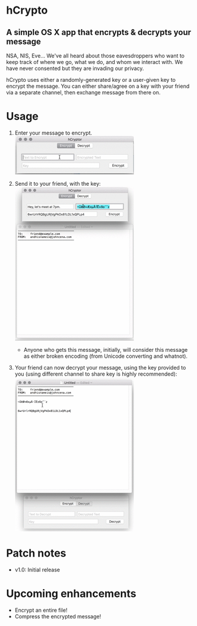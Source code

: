 # hCrypto

## A simple OS X app that encrypts & decrypts your message

NSA, NIS, Eve... We've all heard about those eavesdroppers who want to keep track of where we go, what we do, and whom we interact with. We have never consented but they are invading our privacy.

hCrypto uses either a randomly-generated key or a user-given key to encrypt the message. You can either share/agree on a key with your friend via a separate channel, then exchange message from there on.

# Usage

1. Enter your message to encrypt.
![Encrypting example](./doc/encrypt_example.gif)

2. Send it to your friend, with the key:
![Usage example](./doc/usage_example.gif)
	- Anyone who gets this message, initially, will consider this message as either broken encoding (from Unicode converting and whatnot).

3. Your friend can now decrypt your message, using the key provided to you (using different channel to share key is highly recommended):
![Decrypting example](./doc/decrypt_example.gif)

# Patch notes

- v1.0: Initial release

# Upcoming enhancements

- Encrypt an entire file!
- Compress the encrypted message!